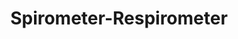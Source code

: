 ---
word: "true"

title: "Spirometer-Respirometer"

categories: ['']

tags: ['Spirometer', 'Respirometer']

arwords: 'مقياس التنفس'

arexps: []

enwords: ['Spirometer-Respirometer']

enexps: []

arlexicons: 'ق'

enlexicons: 'S'

authors: ['Ruqayya Roshdy']

translators: ['']

citations: 'مقدمة في حوسبة اللغة العربية'

sources: 'مركز الملك عبدالله بن عبدالعزيز الدولي لخدمة اللغة العربية'

slug: ""
---
